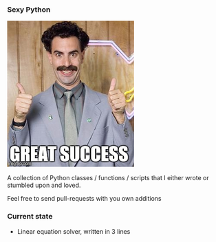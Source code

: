 ### Sexy Python
![great-success](great-success.jpg)

A collection of Python classes / functions / scripts that I either wrote or stumbled upon and loved.

Feel free to send pull-requests with you own additions

### Current state
- Linear equation solver, written in 3 lines